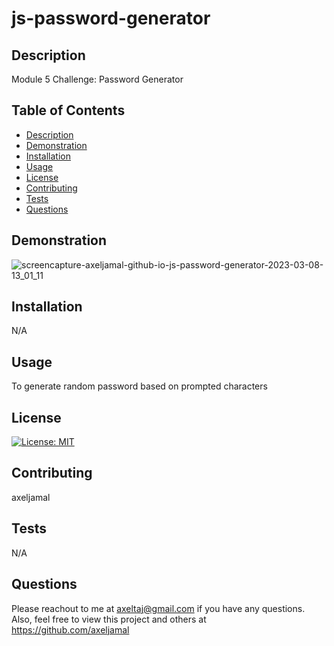 # js-password-generator

  ## Description
  Module 5 Challenge: Password Generator
  
  ## Table of Contents
  * [Description](#description)
  * [Demonstration](#demonstration)
  * [Installation](#installation)
  * [Usage](#usage)
  * [License](#license)
  * [Contributing](#contributing)
  * [Tests](#tests)
  * [Questions](#questions)
  
  ## Demonstration

  ![screencapture-axeljamal-github-io-js-password-generator-2023-03-08-13_01_11](https://user-images.githubusercontent.com/119621308/223720649-57519794-3a22-41cc-8fba-6c0c52312c23.png)


  
  
  ## Installation
  
  N/A
      
  
  ## Usage
  
  To generate random password based on prompted characters


  ## License
  [![License: MIT](https://img.shields.io/badge/License-MIT-yellow.svg)](https://opensource.org/licenses/MIT)
  
  ## Contributing
  axeljamal
  
  ## Tests
  
  N/A
  
  ## Questions
  Please reachout to me at axeltaj@gmail.com if you have any questions.
  Also, feel free to view this project and others at https://github.com/axeljamal
